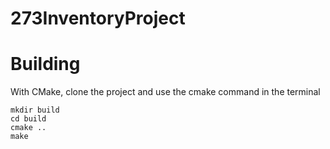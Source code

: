 # 273InventoryProject

# Building

With CMake, clone the project and use the cmake command in the terminal

```
mkdir build
cd build
cmake ..
make
```

